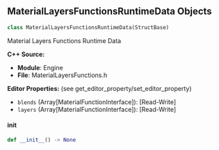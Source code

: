 ## MaterialLayersFunctionsRuntimeData Objects

```python
class MaterialLayersFunctionsRuntimeData(StructBase)
```

Material Layers Functions Runtime Data

**C++ Source:**

- **Module**: Engine
- **File**: MaterialLayersFunctions.h

**Editor Properties:** (see get_editor_property/set_editor_property)

- ``blends`` (Array[MaterialFunctionInterface]):  [Read-Write]
- ``layers`` (Array[MaterialFunctionInterface]):  [Read-Write]

<a id="unreal.MaterialLayersFunctionsRuntimeData.__init__"></a>

#### __init__

```python
def __init__() -> None
```

<a id="unreal.MaterialLayersFunctions"></a>
